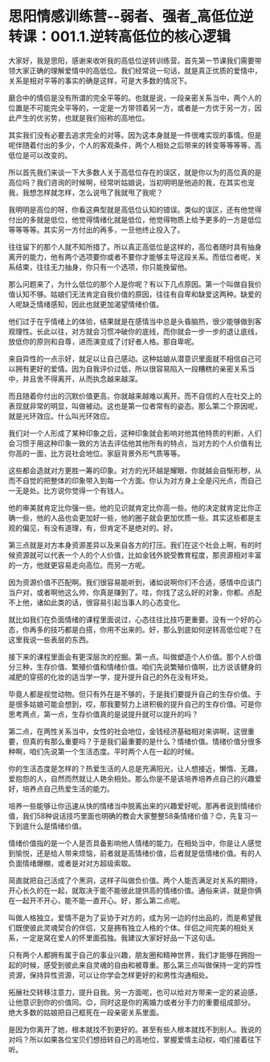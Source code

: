 # 思阳情感训练营--弱者、强者_高低位逆转课：001.1.逆转高低位的核心逻辑

大家好，我是思阳，感谢来收听我的高低位逆转训练营。首先第一节课我们需要带领大家正确的理解爱情中的高低位。我们经常说一句话，就是真正优质的爱情中，关系是相对平等的事实的确是这样，可是大多数的情况下。

磨合中的情侣是没有所谓的完全平等的。也就是说，一段亲密关系当中，两个人的位置是不可能完全平等的，一定是一方带领着另一方，或者是一方优于另一方，因此产生的优劣势，也就是我们俗称的高地位。

其实我们没有必要去追求完全的对等。因为这本身就是一件很难实现的事情。但是呢伴随着付出的多少，个人的客观条件，两个人相处之后带来的转变等等等等，高低位是可以改变的。

所以首先我们来谈一下大多数人关于高低位存在的误区，就是你以为的高位真的是高位吗？我们咨询的时候啊，经常听姑娘说，当初明明是他追的我，在其实也宠我，我想怎样就怎样，怎么说甩了我就甩了我呢？

我明明是高位的呀，你看这典型就是高低位认知的错误。类似的误区，还有他觉得付出的多就是低位，他觉得情绪化就是低位，他觉得物质上给予更多的一方是低位等等等等。其实另一方付出的再多，一旦他终止投入了。

往往留下的那个人就不知所措了。所以真正高低位是这样的，高位者随时具有抽身离开的能力，他有两个选项要你或者不要你才能够主导这段关系。而低位者呢，关系结束，往往无力抽身，你只有一个选项，你只能挽留他。

那么问题来了，为什么低位的那个人是你呢？有以下几点原因。第一个叫做自我价值认知不够。姑娘们无法肯定自我价值的原因，往往有自卑和缺爱这两种。缺爱的人呢缺乏情绪感知，因此也就更加渴望情绪价值。

他们过于在乎情绪上的体验，结果就是在感情当中总是头昏脑热，很少能够做到客观理性。长此以往，对方就会习惯冲破你的底线，而你就会一步一步的退让底线，放低你的原则和自尊，进而演变成了讨好者人格。那自卑呢。

来自异性的一点示好，就足以让自己感动。这种姑娘从潜意识里面就不相信自己可以拥有更好的爱情。因为自我评价过低，所以很容易陷入一段糟糕的亲密关系当中，并且舍不得离开，从而执念越来越深。

而且随着你付出的沉默价值更高，你就越来越难以离开。而不自信的人在社交上的表现就非常的明显，叫做被动。这也是第一位者常有的姿态。那么第二个原因呢，就是光环效应。什么叫光环效应。

我们对一个人形成了某种印象之后，这种印象就会影响对他其他特质的判断，人们会习惯于用这种印象一致的方法去评估他其他所有的特点，当对方的个人价值有比你高的一面，比方说社会地位。家庭背景外形气质等等。

这些都会造就对方更胜一筹的印象。对方的光环越是耀眼，你就越会自惭形秽，从而不自觉的把整体的印象带入到每一个方面。你认为对方身上全是闪光点，而自己一无是处。比方说你觉得一个有钱人。

他的审美就肯定比你强一些。他的见识就肯定比你高一些。他的决定就肯定比你正确一些，他的人品也会更加好一些，他的圈子就会更加优质一些。其实这些都是主观的偏见，有没有道理，有，但肯定不是绝对的。好。

第三点就是对方本身资源差异以及来自各方的打压。我们在这个社会上啊，有的时候资源就可以代表一个人的个人价值，比如金钱外貌受教育程度，那资源相对丰富的一方，他就更容易走向高位。而另一方呢。

因为资源价值不匹配啊。我们很容易能听到，诸如说啊你们不合适，感情中应该门当户对，或者啊他这么帅，你真是赚到了。哇，你找了这么好的对象，你都。点配不上他，诸如此类的话，很容易引起当事人的心态变化。

就比如我们在负面情绪的课程里面说过，心态往往比技巧更重要。没有一个好的心态，你再多的技巧都是白搭，你用不出来的。好，那么到底如何逆转高低位呢？在这里我说一些表层的东西。

接下来的课程里面会有更深层次的挖掘。第一点。叫做塑造个人价值。那个人价值分三种，生存价值、繁殖价值和情绪价值。咱们先说繁殖价值啊，比方说该健身的减肥的穿搭的化妆的适当学一学，提升提升自己的外在没有坏处。

毕竟人都是视觉动物。但只有外在是不够的，于是我们要提升自己的生存价值。于是很多姑娘可能会想到，哎，那我要努力上进积极的提升自己的生存价值。可是你思考两点，第一点，生存价值真的是说提升就可以提升的吗？

第二点，在两性关系当中，女性的社会地位，金钱经济基础相对来讲啊，这很重要，但真的有那么重要吗？于是我们最重要的是什么？情绪价值。情绪价值分很多种啊，咱们先说第一个生活态度。平时两个人在一起的时候。

你的生活态度是怎样的？热爱生活的人总是充满阳光，让人想接近，懒惰、无趣，爱抱怨的人，自然而然就让人艳余相处。那么你是不是该培养培养点自己的兴趣爱好，培养点自己热爱生活的能力。

培养一些能够让你迅速从快的情绪当中脱离出来的兴趣爱好呢。那再者说到情绪价值，我们58种说话技巧里面也明确的教会大家整整58条情绪价值？😊，先复习一下到底什么是情绪价值。

情绪价值指的是一个人是否具备影响他人情绪的能力。在相处当中，你是让人感觉到愉悦，还是给人带来烦恼，前者就是高情绪价值，后者就是低情绪价值。有的人负面情绪爆棚，或者是对对方超级索取。

简直就把自己活成了个黑洞，这样子叫做负价值。两个人能否满足对关系的期待，开心长久的在一起，就取决于能不能彼此提供高的情绪价值。通俗来讲，就是你俩在一起开不开心，能不能一直开心。好，那么第二点呢。

叫做人格独立。爱情不是为了妥协于对方的，成为另一边的付出品的，而是希望我们既使彼此灵魂契合的伴侣，又是拥有独立人格的个体。伴侣之间完美的相处关系，一定是窝在爱人的怀里面孤独。我建议大家好好品一下这句话。

只有两个人都拥有属于自己的事业兴趣，朋友圈和精神世界，我们才能够在拥抱一起的时候，感受到彼此来自灵魂的自由和被尊重。那么第三点叫做保持一定的异性资源，保持异性资源，可以让你学会怎样更好的和男性沟通相处。

拓展社交转移注意力，提升自我。另一方面呢，也可以给对方带来一定的紧迫感，让他意识到你的价值同。😊，同时这是你的离婚力或者分手力的重要组成部分。绝大多数的姑娘把自己框死在一段亲密关系里面。

是因为你离开了她，根本就找不到更好的。甚至有些人根本就找不到别人。我说的对吗？所以如果各位宝贝们想扭转自己的高地位，掌握爱情主动权，咱们接着往下听。

